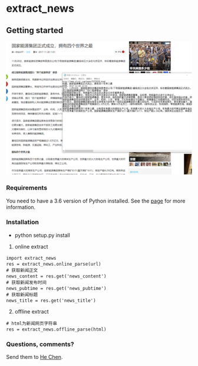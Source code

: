 # extract_news

## Getting started
![新闻图片](./doc/news.png)
### Requirements

You need to have a 3.6 version of Python installed. See the  [page](https://www.python.org/) for more information.

### Installation

* python setup.py install
1. online extract

```
import extract_news
res = extract_news.online_parse(url)
# 获取新闻正文
news_content = res.get('news_content')
# 获取新闻发布时间
news_pubtime = res.get('news_pubtime')
# 获取新闻标题
news_title = res.get('news_title')
```

2. offline extract
```
# html为新闻网页字符串
res = extract_news.offline_parse(html)
```
### Questions, comments?
Send them to [He Chen](mailto:hee0624@163.com).
